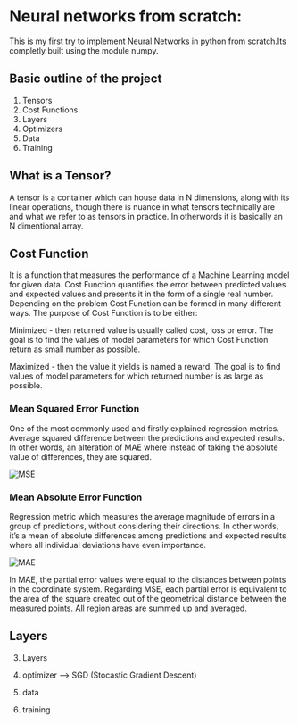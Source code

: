 # Neural networks from scratch:
This is my first try to implement Neural Networks in python from scratch.Its completly built using the module numpy.

## Basic outline of the project
1. Tensors
2. Cost Functions
3. Layers
4. Optimizers
5. Data
6. Training

## What is a Tensor?
A tensor is a container which can house data in N dimensions, along with its linear operations, though there is nuance in what tensors technically are and what we refer to as tensors in practice.
In otherwords  it is basically an N dimentional array.

## Cost Function
It is a function that measures the performance of a Machine Learning model for given data. Cost Function quantifies the error between predicted values and expected values and presents it in the form of a single real number. Depending on the problem Cost Function can be formed in many different ways. The purpose of Cost Function is to be either:

Minimized - then returned value is usually called cost, loss or error. The goal is to find the values of model parameters for which Cost Function return as small number as possible.

Maximized - then the value it yields is named a reward. The goal is to find values of model parameters for which returned number is as large as possible.

### Mean Squared Error Function
One of the most commonly used and firstly explained regression metrics. Average squared difference between the predictions and expected results. In other words, an alteration of MAE where instead of taking the absolute value of differences, they are squared.

![MSE](https://miro.medium.com/max/358/0*v5NxDJHE8Oy8Rf-2.png)

### Mean Absolute Error Function
Regression metric which measures the average magnitude of errors in a group of predictions, without considering their directions. In other words, it’s a mean of absolute differences among predictions and expected results where all individual deviations have even importance.

![MAE](https://miro.medium.com/max/326/0*Swic0H6aelUyYI2B.png)

In MAE, the partial error values were equal to the distances between points in the coordinate system. Regarding MSE, each partial error is equivalent to the area of the square created out of the geometrical distance between the measured points. All region areas are summed up and averaged.

## Layers
3. Layers

4. optimizer
    --> SGD (Stocastic Gradient Descent)
5. data
6. training
